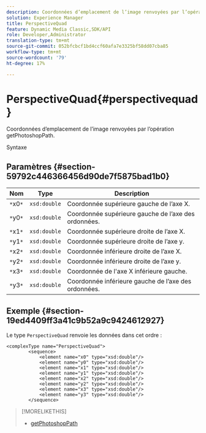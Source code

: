 ```yaml
---
description: Coordonnées d’emplacement de l’image renvoyées par l’opération getPhotoshopPath.
solution: Experience Manager
title: PerspectiveQuad
feature: Dynamic Media Classic,SDK/API
role: Developer,Administrator
translation-type: tm+mt
source-git-commit: 052bfcbcf1bd4ccf60afa7e3325bf58dd07cba85
workflow-type: tm+mt
source-wordcount: '79'
ht-degree: 17%

---
```



# PerspectiveQuad{#perspectivequad}

Coordonnées d’emplacement de l’image renvoyées par l’opération getPhotoshopPath.

Syntaxe

## Paramètres {#section-59792c446366456d90de7f5875bad1b0}

| Nom | Type | Description |
|---|---|---|
| `*`x0`*` | `xsd:double` | Coordonnée supérieure gauche de l’axe X. |
| `*`y0`*` | `xsd:double` | Coordonnée supérieure gauche de l’axe des ordonnées. |
| `*`x1`*` | `xsd:double` | Coordonnée supérieure droite de l’axe X. |
| `*`y1`*` | `xsd:double` | Coordonnée supérieure droite de l’axe y. |
| `*`x2`*` | `xsd:double` | Coordonnée inférieure droite de l’axe X. |
| `*`y2`*` | `xsd:double` | Coordonnée inférieure droite de l’axe y. |
| `*`x3`*` | `xsd:double` | Coordonnée de l&#39;axe X inférieure gauche. |
| `*`y3`*` | `xsd:double` | Coordonnée inférieure gauche de l’axe des ordonnées. |

## Exemple {#section-19ed4409ff3a41c9b52a9c9424612927}

Le type `PerspectiveQuad` renvoie les données dans cet ordre :

```
<complexType name="PerspectiveQuad">
        <sequence>
            <element name="x0" type="xsd:double"/>
            <element name="y0" type="xsd:double"/>
            <element name="x1" type="xsd:double"/>
            <element name="y1" type="xsd:double"/>
            <element name="x2" type="xsd:double"/>
            <element name="y2" type="xsd:double"/>
            <element name="x3" type="xsd:double"/>
            <element name="y3" type="xsd:double"/>
        </sequence>
```

>[!MORELIKETHIS]
>
>* [getPhotoshopPath](../../operations/c-operations-intro/c-methods/r-get-photoshop-path.md#reference-545f902f84194951ac04e947fdc803b9)

